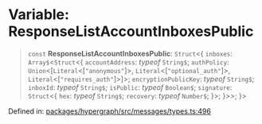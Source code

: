 # Variable: ResponseListAccountInboxesPublic

> `const` **ResponseListAccountInboxesPublic**: `Struct`\<\{ `inboxes`: `Array$`\<`Struct`\<\{ `accountAddress`: *typeof* `String$`; `authPolicy`: `Union`\<\[`Literal`\<\[`"anonymous"`\]\>, `Literal`\<\[`"optional_auth"`\]\>, `Literal`\<\[`"requires_auth"`\]\>\]\>; `encryptionPublicKey`: *typeof* `String$`; `inboxId`: *typeof* `String$`; `isPublic`: *typeof* `Boolean$`; `signature`: `Struct`\<\{ `hex`: *typeof* `String$`; `recovery`: *typeof* `Number$`; \}\>; \}\>\>; \}\>

Defined in: [packages/hypergraph/src/messages/types.ts:496](https://github.com/hashirpm/hypergraph/blob/ab4ea1cdb9430798142e0d735aac9d31c2cf0ae0/packages/hypergraph/src/messages/types.ts#L496)
